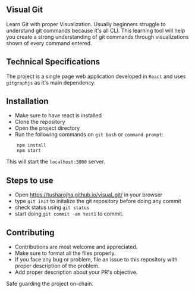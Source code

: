 ## Visual Git

Learn Git with proper Visualization. Usually beginners struggle to understand git commands because it's all CLI. This learning tool will help you create a strong understanding of git commands through visualizations shown of every command entered.

## Technical Specifications

The project is a single page web application developed in `React` and uses `gitgraphjs` as it's main dependency.

## Installation

- Make sure to have react is installed
- Clone the repository
- Open the project directory
- Run the following commands on `git bash` or `command prompt`:

```
    npm install
    npm start
```

This will start the `localhost:3000` server.

## Steps to use

- Open https://tusharojha.github.io/visual_git/ in your browser
- type `git init` to initalize the git repository before doing any commit
- check status using `git status`
- start doing `git commit -am test1` to commit.

## Contributing

- Contributions are most welcome and appreciated.
- Make sure to format all the files properly.
- If you face any bug or problem, file an issue to this repository with proper description of the problem.
- Add proper description about your PR's objective.

Safe guarding the project on-chain.

